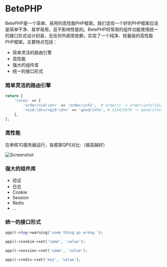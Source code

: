 # BetePHP

BetePHP是一个简单、易用的高性能PHP框架。我们坚信一个好的PHP框架应该是简单干净、易学易用，且不影响性能的。BetePHP将常用的组件功能使用统一的接口形式设计封装，无任何外部库依赖，实现了一个纯净、轻量级的高性能PHP框架。主要特点包括：

* 简单灵活的路由引擎
* 高性能
* 强大的组件库
* 统一的接口形式

### 简单灵活的路由引擎

```php
return [
    'rules' => [
        'order/<id:\d+>' => 'order/info',  # order/1 -> order/info?id=1
        '<sid:\d+>/<gid:\d+>' => 'good/info', # 1234/5678 -> good/info?sid=1234&gid=5678
    ],
];
```

### 高性能
在单核1G服务器运行，各框架QPS对比:（越高越好）

![Screenshot](/img/performance.png)

### 强大的组件库
* 验证
* 日志
* Cookie
* Session
* Redis
* ...

### 统一的接口形式

```php
app()->log->warning('some thing go wrong.');

app()->cookie->set('name', 'value');

app()->session->set('name', 'value');

app()->redis->set('key', 'value');
```
